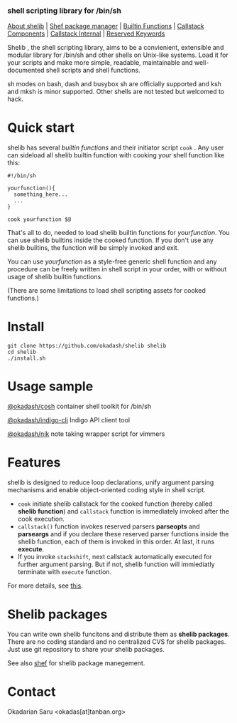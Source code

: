 ### shell scripting library for /bin/sh

[About shelib](#ABOUT) | [Shef package manager](SHEF) | [Builtin Functions](BUILTIN_FUNCTIONS) | [Callstack Components](CALLSTACK_COMPONENT) | [Callstack Internal](CALLSTACK_INTERNAL) | [Reserved Keywords](RESERVED_KEYWORDS)


Shelib , the shell scripting library, aims to be a convienient, extensible and modular library for /bin/sh and other shells on Unix-like systems. Load it for your scripts and make more simple, readable, maintainable and well-documented shell scripts and shell functions. 

sh modes on bash, dash and busybox sh are officially supported and ksh and mksh is minor supported. Other shells are not tested but welcomed to hack.

# Quick start
shelib has several *builtin functions* and their initiator script `cook` .  Any user can sideload all shelib builtin function with cooking your shell function like this:
```
#!/bin/sh

yourfunction(){
  something_here...
  ...
}

cook yourfunction $@
```
That's all to do, needed to load shelib builtin functions for *yourfunction*. You can use shelib builtins inside the cooked function. If you don't use any shelib builtins, the function will be simply invoked and exit. 

You can use *yourfunction* as a style-free generic shell function and any procedure can be freely written in shell script in your order, with or without usage of shelib builtin functions.

(There are some limitations to load shell scripting assets for cooked functions.)


# Install

```
git clone https://github.com/okadash/shelib shelib
cd shelib
./install.sh
```

# Usage sample

[@okadash/cosh](https://github.com/okadash/cosh) container shell toolkit for /bin/sh

[@okadash/indigo-cli](https://github.com/okadash/indigo) Indigo API client tool

[@okadash/nik](https://github.com/okadash/nik) note taking wrapper script for vimmers

# Features

shelib is designed to reduce loop declarations, unify argument parsing mechanisms and enable object-oriented coding style in shell script. 

* `cook` initiate shelib callstack for the cooked function (hereby called **shelib function**) and `callstack` function is immediately invoked after the cook execution.
* `callstack()` function invokes reserved parsers **parseopts** and **parseargs** and if you declare these reserved parser functions inside the shelib function, each of them is invoked in this order. At last, it runs **execute**.
* If you invoke `stackshift`, next callstack automatically executed for further argument parsing. But if not, shelib function will immiediatly terminate with `execute` function.

For more details, see [this](CALLSTACK_COMPONENTS).

# Shelib packages

You can write own shelib funcitons and distribute them as **shelib packages**. There are no coding standard and no centralized CVS for shelib packages. Just use git repository to share your shelib packages. 

See also [shef](SHEF) for shelib package manegement.

# Contact

Okadarian Saru <okadas[at]tanban.org>
